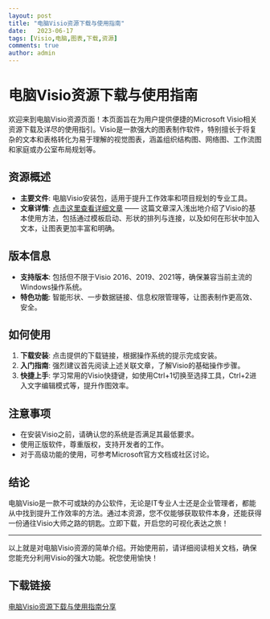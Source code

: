 ```yaml
---
layout: post
title: "电脑Visio资源下载与使用指南"
date:   2023-06-17
tags: [Visio,电脑,图表,下载,资源]
comments: true
author: admin
---
```

# 电脑Visio资源下载与使用指南

欢迎来到电脑Visio资源页面！本页面旨在为用户提供便捷的Microsoft Visio相关资源下载及详尽的使用指引。Visio是一款强大的图表制作软件，特别擅长于将复杂的文本和表格转化为易于理解的视觉图表，涵盖组织结构图、网络图、工作流图和家庭或办公室布局规划等。

## 资源概述

- **主要文件**: 电脑Visio安装包，适用于提升工作效率和项目规划的专业工具。
- **文章详情**: [点击这里查看详细文章](https://blog.csdn.net/as453dfas23/article/details/136505962) —— 这篇文章深入浅出地介绍了Visio的基本使用方法，包括通过模板启动、形状的排列与连接，以及如何在形状中加入文本，让图表更加丰富和明确。

## 版本信息

- **支持版本**: 包括但不限于Visio 2016、2019、2021等，确保兼容当前主流的Windows操作系统。
- **特色功能**: 智能形状、一步数据链接、信息权限管理等，让图表制作更高效、安全。

## 如何使用

1. **下载安装**: 点击提供的下载链接，根据操作系统的提示完成安装。
2. **入门指南**: 强烈建议首先阅读上述关联文章，了解Visio的基础操作步骤。
3. **快捷上手**: 学习常用的Visio快捷键，如使用Ctrl+1切换至选择工具，Ctrl+2进入文字编辑模式等，提升作图效率。

## 注意事项

- 在安装Visio之前，请确认您的系统是否满足其最低要求。
- 使用正版软件，尊重版权，支持开发者的工作。
- 对于高级功能的使用，可参考Microsoft官方文档或社区讨论。

## 结论

电脑Visio是一款不可或缺的办公软件，无论是IT专业人士还是企业管理者，都能从中找到提升工作效率的方法。通过本资源，您不仅能够获取软件本身，还能获得一份通往Visio大师之路的钥匙。立即下载，开启您的可视化表达之旅！

---

以上就是对电脑Visio资源的简单介绍。开始使用前，请详细阅读相关文档，确保您能充分利用Visio的强大功能。祝您使用愉快！

## 下载链接

[电脑Visio资源下载与使用指南分享](https://pan.quark.cn/s/a132706148d5)